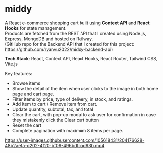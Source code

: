 # middy
A React e-commerce shopping cart built using **Context API** and **React Hooks** for state management.  
Products are fetched from the REST API that I created using Node.js, Express, MongoDB and hosted on Railway.  
(GitHub repo for the Backend API that I created for this project: https://github.com/ryanvu2022/middy-backend-api)

**Tech Stack**: React, Context API, React Hooks, React Router, Tailwind CSS, Vite.js

Key features:  
- Browse items
- Show the detail of the item when user clicks to the image in both home page and cart page.
- Filter items by price, type of delivery, in stock, and ratings.
- Add item to cart / Remove item from cart.
- Update quantity, subtotal, tax, and total
- Clear the cart, with pop-up modal to ask user for confirmation in case they mistakenly click the Clear cart button
- Reset the cart
- Complete pagination with maximum 8 items per page.

https://user-images.githubusercontent.com/105618431/204176628-48b2aefa-d202-4f20-bf09-496bdfcad93b.mp4








